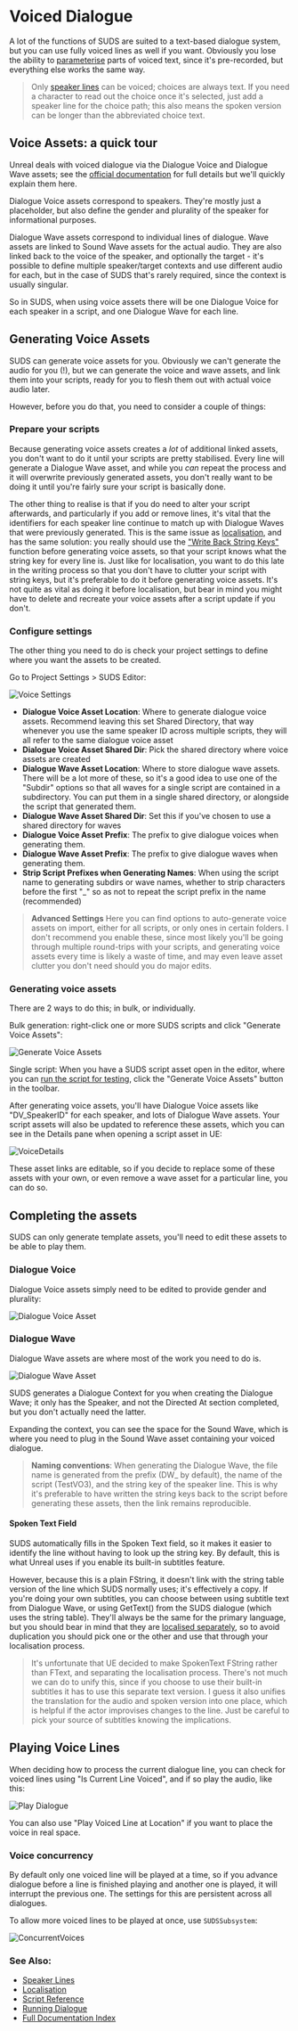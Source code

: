 # Voiced Dialogue

A lot of the functions of SUDS are suited to a text-based dialogue system, but you
can use fully voiced lines as well if you want. Obviously you lose the ability
to [parameterise](Variables.md) parts of voiced text, since it's pre-recorded, 
but everything else works the same way.

> Only [speaker lines](SpeakerLines.md) can be voiced; choices are always text.
> If you need a character to read out the choice once it's selected, just add
>a speaker line for the choice path; this also means the spoken version can be longer
>than the abbreviated choice text.

## Voice Assets: a quick tour

Unreal deals with voiced dialogue via the Dialogue Voice and Dialogue Wave assets;
see the [official documentation](https://docs.unrealengine.com/5.1/en-US/using-dialogue-voices-and-waves-in-unreal-engine/) for full details but we'll
quickly explain them here.

Dialogue Voice assets correspond to speakers. They're mostly just a placeholder,
but also define the gender and plurality of the speaker for informational purposes.

Dialogue Wave assets correspond to individual lines of dialogue. Wave assets are 
linked to Sound Wave assets for the actual audio. They are also linked back to the
voice of the speaker, and optionally the target - it's possible to define multiple
speaker/target contexts and use different audio for each, but in the case of SUDS
that's rarely required, since the context is usually singular.

So in SUDS, when using voice assets there will be one Dialogue Voice for each 
speaker in a script, and one Dialogue Wave for each line.

## Generating Voice Assets

SUDS can generate voice assets for you. Obviously we can't generate the audio
for you (!), but we can generate the voice and wave assets, and link them into your
scripts, ready for you to flesh them out with actual voice audio later.

However, before you do that, you need to consider a couple of things:

### Prepare your scripts

Because generating voice assets creates a *lot* of additional linked assets, you
don't want to do it until your scripts are pretty stabilised. Every line will
generate a Dialogue Wave asset, and while you *can* repeat the process and it will
overwrite previously generated assets, you don't really want to be doing it until
you're fairly sure your script is basically done.

The other thing to realise is that if you do need to alter your script afterwards,
and particularly if you add or remove lines, it's vital that the identifiers for each speaker line 
continue to match up with Dialogue Waves that were previously generated. This is
the same issue as [localisation](Localisation.md), and has the same solution:
you really should use the ["Write Back String Keys"](Localisation.md) function
before generating voice assets, so that your script knows what the string key
for every line is. Just like for localisation, you want to do this late in the
writing process so that you don't have to clutter your script with string keys,
but it's preferable to do it before generating voice assets. It's not quite as
vital as doing it before localisation, but bear in mind you might have to delete
and recreate your voice assets after a script update if you don't.

### Configure settings

The other thing you need to do is check your project settings to define where you want
the assets to be created. 

Go to Project Settings > SUDS Editor:

![Voice Settings](img/VoiceSettings.png)

* **Dialogue Voice Asset Location**: Where to generate dialogue voice assets. Recommend
leaving this set Shared Directory, that way whenever you use the same speaker ID
across multiple scripts, they will all refer to the same dialogue voice asset
* **Dialogue Voice Asset Shared Dir**: Pick the shared directory where voice assets are created
* **Dialogue Wave Asset Location**: Where to store dialogue wave assets. There will be a lot
more of these, so it's a good idea to use one of the "Subdir" options so that all
waves for a single script are contained in a subdirectory. You can put them in a single
shared directory, or alongside the script that generated them.
* **Dialogue Wave Asset Shared Dir**: Set this if you've chosen to use a shared directory for waves
* **Dialogue Voice Asset Prefix**: The prefix to give dialogue voices when generating them.
* **Dialogue Wave Asset Prefix**: The prefix to give dialogue waves when generating them.
* **Strip Script Prefixes when Generating Names**: When using the script name to generating
subdirs or wave names, whether to strip characters before the first "_" so as not to
repeat the script prefix in the name (recommended)

> **Advanced Settings**
> Here you can find options to auto-generate voice assets on import, either for
> all scripts, or only ones in certain folders. I don't recommend you enable 
> these, since most likely you'll be going through multiple round-trips with 
> your scripts, and generating voice assets every time is likely a waste of time,
> and may even leave asset clutter you don't need should you do major edits.

### Generating voice assets

There are 2 ways to do this; in bulk, or individually.

Bulk generation: right-click one or more 
SUDS scripts and click "Generate Voice Assets":

![Generate  Voice Assets](img/GenerateVoiceAssets.png)

Single script: When you have a SUDS script asset open in the editor, where
you can [run the script for testing](Testing.md), click the "Generate Voice Assets" button
in the toolbar.

After generating voice assets, you'll have Dialogue Voice assets like "DV_SpeakerID"
for each speaker, and lots of Dialogue Wave assets. Your script assets will also
be updated to reference these assets, which you can see in the Details pane when
opening a script asset in UE:

![VoiceDetails](img/VoiceDetailsPane.png)

These asset links are editable, so if you decide to replace some of these assets
with your own, or even remove a wave asset for a particular line, you can do so.

## Completing the assets

SUDS can only generate template assets, you'll need to edit these assets to 
be able to play them.

### Dialogue Voice

Dialogue Voice assets simply need to be edited to provide gender and plurality:

![Dialogue Voice Asset](img/DialogueVoiceAsset.png)

### Dialogue Wave

Dialogue Wave assets are where most of the work you need to do is.

![Dialogue Wave Asset](img/DialogueWaveAsset.png)

SUDS generates a Dialogue Context for you when creating the Dialogue Wave;
it only has the Speaker, and not the Directed At section completed, but you don't
actually need the latter.

Expanding the context, you can see the space for the Sound Wave, which is where
you need to plug in the Sound Wave asset containing your voiced dialogue.

> **Naming conventions**: When generating the  Dialogue Wave, the file name is
> generated from the prefix (DW_ by default), the name of the script (TestVO3),
> and the string key of the speaker line. This is why it's preferable to have
> written the string keys back to the script before generating these assets, then
> the link remains reproducible.

#### Spoken Text Field

SUDS automatically fills in the Spoken Text field, so it makes it easier to identify
the line without having to look up the string key. By default, this is what Unreal
uses if you enable its built-in subtitles feature.

However, because this is a plain FString, it doesn't link with the string table 
version of the line which SUDS normally uses; it's effectively a copy.
If you're doing your own subtitles, you can choose between using subtitle text from
Dialogue Wave, or using GetText() from the SUDS dialogue (which uses the string
table). They'll always be the same for the primary language, but you should bear
in mind that they are [localised separately](Localisation.md), so to avoid duplication
you should pick one or the other and use that through your localisation process.

> It's unfortunate that UE decided to make SpokenText FString rather than FText,
> and separating the localisation process. There's not much we can do to unify this,
> since if you choose to use their built-in subtitles it has to use this separate
> text version. I guess it also unifies the translation for the audio and spoken
> version into one place, which is helpful if the actor improvises changes to the line.
> Just be careful to pick your source of subtitles knowing the implications.

## Playing Voice Lines

When deciding how to process the current dialogue line, you can check for
voiced lines using "Is Current Line Voiced", and if so play the audio, like this:

![Play Dialogue](img/BPPlayDialogue.png)

You can also use "Play Voiced Line at Location" if you want to place the voice in
real space.

### Voice concurrency

By default only one voiced line will be played at a time, so if you advance dialogue
before a line is finished playing and another one is played, it will interrupt
the previous one. The settings for this are persistent across all dialogues.

To allow more voiced lines to be played at once, use `SUDSSubsystem`:

![ConcurrentVoices](img/VoiceSetMaxConcurrent.png)


### See Also:
* [Speaker Lines](SpeakerLines.md)
* [Localisation](Localisation.md)
* [Script Reference](ScriptReference.md)
* [Running Dialogue](RunningDialogue.md)
* [Full Documentation Index](../Index.md)